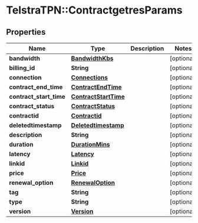 # TelstraTPN::ContractgetresParams

## Properties
Name | Type | Description | Notes
------------ | ------------- | ------------- | -------------
**bandwidth** | [**BandwidthKbs**](BandwidthKbs.md) |  | [optional] 
**billing_id** | **String** |  | [optional] 
**connection** | [**Connections**](Connections.md) |  | [optional] 
**contract_end_time** | [**ContractEndTime**](ContractEndTime.md) |  | [optional] 
**contract_start_time** | [**ContractStartTime**](ContractStartTime.md) |  | [optional] 
**contract_status** | [**ContractStatus**](ContractStatus.md) |  | [optional] 
**contractid** | [**Contractid**](Contractid.md) |  | [optional] 
**deletedtimestamp** | [**Deletedtimestamp**](Deletedtimestamp.md) |  | [optional] 
**description** | **String** |  | [optional] 
**duration** | [**DurationMins**](DurationMins.md) |  | [optional] 
**latency** | [**Latency**](Latency.md) |  | [optional] 
**linkid** | [**Linkid**](Linkid.md) |  | [optional] 
**price** | [**Price**](Price.md) |  | [optional] 
**renewal_option** | [**RenewalOption**](RenewalOption.md) |  | [optional] 
**tag** | **String** |  | [optional] 
**type** | **String** |  | [optional] 
**version** | [**Version**](Version.md) |  | [optional] 


